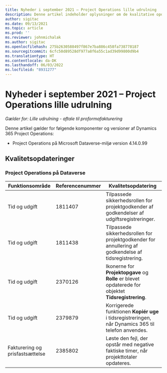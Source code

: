 ```yaml
---
title: Nyheder i september 2021 – Project Operations lille udrulning
description: Denne artikel indeholder oplysninger om de kvalitative opdateringer, der er tilgængelige i september 2021-udgivelsen af Project Operations lille udrulning.
author: sigitac
ms.date: 09/13/2021
ms.topic: article
ms.prod: ''
ms.reviewer: johnmichalak
ms.author: sigitac
ms.openlocfilehash: 275b2630588497f867e7ba886c458fa738778187
ms.sourcegitcommit: 6cfc50d89528df977a8f6a55c1ad39d99800d9b4
ms.translationtype: HT
ms.contentlocale: da-DK
ms.lasthandoff: 06/03/2022
ms.locfileid: "8931277"
---
```

# <a name="whats-new-september-2021---project-operations-lite-deployment"></a>Nyheder i september 2021 – Project Operations lille udrulning

_Gælder for: Lille udrulning - aftale til proformafakturering_

Denne artikel gælder for følgende komponenter og versioner af Dynamics 365 Project Operations:

  - Project Operations på Microsoft Dataverse-miljø version 4.14.0.99


## <a name="quality-updates"></a>Kvalitetsopdateringer

### <a name="project-operations-on-dataverse"></a>Project Operations på Dataverse


| **Funktionsområde** | **Referencenummer** | **Kvalitetsopdatering** |
| --- | --- | --- |
| Tid og udgift | 1811407 | Tilpassede sikkerhedsrollen for projektgodkender af godkendelser af udgiftsregistreringer. |
| Tid og udgift | 1811438 | Tilpassede sikkerhedsrollen for projektgodkender for annullering af godkendelse af tidsregistrering. |
| Tid og udgift | 2370126 | Ikonerne for **Projektopgave** og **Rolle** er blevet opdaterede for objektet **Tidsregistrering**. |
| Tid og udgift | 2379879 | Korrigerede funktionen **Kopiér uge** i tidsregistreringen, når Dynamics 365 til telefon anvendes. |
| Fakturering og prisfastsættelse | 2385802 | Løste den fejl, der opstår med negative faktiske timer, når projekttotaler opdateres.|
